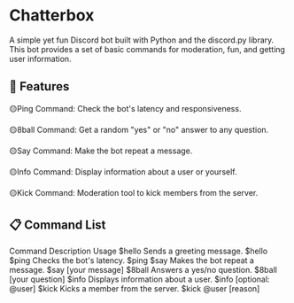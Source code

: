# Chatterbox
A simple yet fun Discord bot built with Python and the discord.py library. This bot provides a set of basic commands for moderation, fun, and getting user information.
## 🌟 Features
🟡Ping Command: Check the bot's latency and responsiveness.

🟡8ball Command: Get a random "yes" or "no" answer to any question.

🟡Say Command: Make the bot repeat a message.

🟡Info Command: Display information about a user or yourself.

🟡Kick Command: Moderation tool to kick members from the server.
## 📋 Command List
Command	Description	Usage
$hello	Sends a greeting message.	$hello
$ping	Checks the bot's latency.	$ping
$say	Makes the bot repeat a message.	$say [your message]
$8ball	Answers a yes/no question.	$8ball [your question]
$info	Displays information about a user.	$info [optional: @user]
$kick	Kicks a member from the server.	$kick @user [reason]
